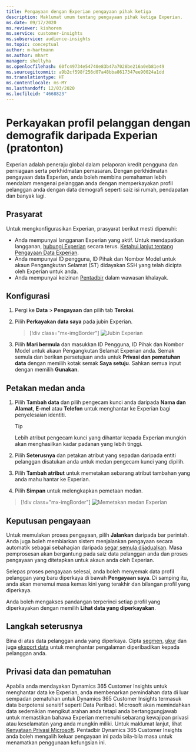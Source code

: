 ```yaml
---
title: Pengayaan dengan Experian pengayaan pihak ketiga
description: Maklumat umum tentang pengayaan pihak ketiga Experian.
ms.date: 09/17/2020
ms.reviewer: kishorem
ms.service: customer-insights
ms.subservice: audience-insights
ms.topic: conceptual
author: m-hartmann
ms.author: mhart
manager: shellyha
ms.openlocfilehash: 60fc49734e54740e83b47a7028be216a0eb81e49
ms.sourcegitcommit: a9b2cf598f256d07a48bba8617347ee90024a1dd
ms.translationtype: HT
ms.contentlocale: ms-MY
ms.lasthandoff: 12/03/2020
ms.locfileid: "4668823"
---
```

# <a name="enrich-customer-profiles-with-demographics-from-experian-preview"></a>Perkayakan profil pelanggan dengan demografik daripada Experian (pratonton)

Experian adalah peneraju global dalam pelaporan kredit pengguna dan perniagaan serta perkhidmatan pemasaran. Dengan perkhidmatan pengayaan data Experian, anda boleh membina pemahaman lebih mendalam mengenai pelanggan anda dengan memperkayakan profil pelanggan anda dengan data demografi seperti saiz isi rumah, pendapatan dan banyak lagi.

## <a name="prerequisites"></a>Prasyarat

Untuk mengkonfigurasikan Experian, prasyarat berikut mesti dipenuhi:

- Anda mempunyai langganan Experian yang aktif. Untuk mendapatkan langganan, [hubungi Experian](https://www.experian.com/marketing-services/contact) secara terus. [Ketahui lanjut tentang Pengayaan Data Experian](https://www.experian.com/marketing-services/microsoft?cmpid=ems_web_mci_cdppage).
- Anda mempunyai ID pengguna, ID Pihak dan Nombor Model untuk akaun Pengangkutan Selamat (ST) didayakan SSH yang telah dicipta oleh Experian untuk anda.
- Anda mempunyai keizinan [Pentadbir](permissions.md#administrator) dalam wawasan khalayak.

## <a name="configuration"></a>Konfigurasi

1. Pergi ke **Data** > **Pengayaan** dan pilih tab **Terokai**.

1. Pilih **Perkayakan data saya** pada jubin Experian.

   > [!div class="mx-imgBorder"]
   > ![Jubin Experian](media/experian-tile.png "Jubin Experian")

1. Pilih **Mari bermula** dan masukkan ID Pengguna, ID Pihak dan Nombor Model untuk akaun Pengangkutan Selamat Experian anda. Semak semula dan berikan persetujuan anda untuk **Privasi dan pematuhan data** dengan memilih kotak semak **Saya setuju**. Sahkan semua input dengan memilih **Gunakan**.

## <a name="map-your-fields"></a>Petakan medan anda

1. Pilih **Tambah data** dan pilih pengecam kunci anda daripada **Nama dan Alamat**, **E-mel** atau **Telefon** untuk menghantar ke Experian bagi penyelesaian identiti.

   > [!TIP]
   > Lebih atribut pengecam kunci yang dihantar kepada Experian mungkin akan menghasilkan kadar padanan yang lebih tinggi.

1. Pilih **Seterusnya** dan petakan atribut yang sepadan daripada entiti pelanggan disatukan anda untuk medan pengecam kunci yang dipilih.

1. Pilih **Tambah atribut** untuk memetakan sebarang atribut tambahan yang anda mahu hantar ke Experian.

1.  Pilih **Simpan** untuk melengkapkan pemetaan medan.

   > [!div class="mx-imgBorder"]
   > ![Memetakan medan Experian](media/experian-field-mapping.png "Memetakan medan Experian")

## <a name="enrichment-results"></a>Keputusan pengayaan

Untuk memulakan proses pengayaan, pilih **Jalankan** daripada bar perintah. Anda juga boleh membiarkan sistem menjalankan pengayaan secara automatik sebagai sebahagian daripada [segar semula dijadualkan](system.md#schedule-tab). Masa pemprosesan akan bergantung pada saiz data pelanggan anda dan proses pengayaan yang ditetapkan untuk akaun anda oleh Experian.

Selepas proses pengayaan selesai, anda boleh menyemak data profil pelanggan yang baru diperkaya di bawah **Pengayaan saya**. Di samping itu, anda akan menemui masa kemas kini yang terakhir dan bilangan profil yang diperkaya.

Anda boleh mengakses pandangan terperinci setiap profil yang diperkayakan dengan memilih **Lihat data yang diperkayakan**.

## <a name="next-steps"></a>Langkah seterusnya

Bina di atas data pelanggan anda yang diperkaya. Cipta [segmen](segments.md), [ukur](measures.md) dan juga [eksport data](export-destinations.md) untuk menghantar pengalaman diperibadikan kepada pelanggan anda.

## <a name="data-privacy-and-compliance"></a>Privasi data dan pematuhan

Apabila anda mendayakan Dynamics 365 Customer Insights untuk menghantar data ke Experian, anda membenarkan pemindahan data di luar sempadan pematuhan untuk Dynamics 365 Customer Insights termasuk data berpotensi sensitif seperti Data Peribadi. Microsoft akan memindahkan data sedemikian mengikut arahan anda tetapi anda bertanggungjawab untuk memastikan bahawa Experian memenuhi sebarang kewajipan privasi atau keselamatan yang anda mungkin miliki. Untuk maklumat lanjut, lihat [Kenyataan Privasi Microsoft](https://go.microsoft.com/fwlink/?linkid=396732).
Pentadbir Dynamics 365 Customer Insights anda boleh mengalih keluar pengayaan ini pada bila-bila masa untuk menamatkan penggunaan kefungsian ini.

